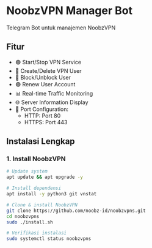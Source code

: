 # NoobzVPN Manager Bot

Telegram Bot untuk manajemen NoobzVPN

## Fitur
- 🟢 Start/Stop VPN Service
- 🔴 Create/Delete VPN User
- 🔵 Block/Unblock User
- 🟣 Renew User Account
- 📊 Real-time Traffic Monitoring
- 🌐 Server Information Display
- 🔌 Port Configuration:
  - HTTP: Port 80
  - HTTPS: Port 443

## Instalasi Lengkap

### 1. Install NoobzVPN
```bash
# Update system
apt update && apt upgrade -y

# Install dependensi
apt install -y python3 git vnstat

# Clone & install NoobzVPN
git clone https://github.com/noobz-id/noobzvpns.git
cd noobzvpns
sudo ./install.sh

# Verifikasi instalasi
sudo systemctl status noobzvpns
